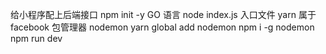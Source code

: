  给小程序配上后端接口
 npm init -y
    GO 语言
 node index.js  入口文件
 yarn  属于facebook  包管理器
 nodemon
  yarn global add nodemon
  npm i -g nodemon
  npm run dev